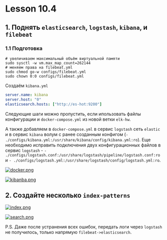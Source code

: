 # Lesson 10.4

## 1. Поднять `elasticsearch`, `logstash`, `kibana`, и `filebeat`

### 1.1 Подготовка
```shell
# увеличиваем максимальный объём виртуальной памяти
sudo sysctl -w vm.max_map_count=262144
# меняем права на filebeat.yml
sudo chmod go-w configs/filebeat.yml
sudo chown 0:0 configs/filebeat.yml
```

Создаём `kibana.yml`
```yaml
server.name: kibana
server.host: "0"
elasticsearch.hosts: ["http://es-hot:9200"]
```

Следующие шаги можно пропустить, если ипользовать файлы конфигурации и `docker-compose.yml` из новой ветки `elk-hw`.

А также добавляем в `docker-compose.yml` в сервис `logstash` сеть `elastic` и в сервис `kibana` волум с ранее созданным конфигом (`- ./configs/kibana.yml:/usr/share/kibana/config/kibana.yml:ro`). Еще необходимо исправить подключения двух конфигурационных файлов в сервис `logstash` - `- ./configs/logstash.conf:/usr/share/logstash/pipeline/logstash.conf:ro` и `- ./configs/logstash.yml:/usr/share/logstash/config/logstash.yml:ro`.

[![docker.png](https://i.postimg.cc/gJtJjqJV/docker.png)](https://postimg.cc/WFrjfZ0z)

[![kibanba.png](https://i.postimg.cc/3J2kgKcj/kibanba.png)](https://postimg.cc/QHxNDrsV)


## 2. Создайте несколько `index-patterns`

[![index.png](https://i.postimg.cc/sgBRJHfH/index.png)](https://postimg.cc/v4djYzV5)

[![search.png](https://i.postimg.cc/qqTpgs8B/search.png)](https://postimg.cc/S2DBvzTH)

P.S. Даже после устранения всех ошибок, передать логи через `logstash` не получилось, только напрямую `filebeat->elasticsearch`. 